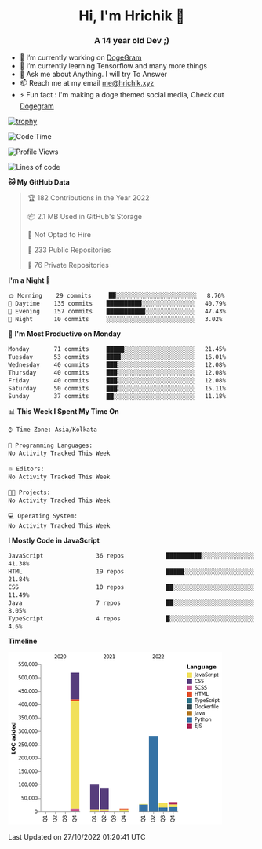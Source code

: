 <h1 align="center">Hi, I'm Hrichik 👋</h1>
<h3 align="center">A 14 year old Dev ;) </h3>


- 🔭 I’m currently working on [DogeGram](https://dogegram.xyz)
- 🌱 I’m currently learning Tensorflow and many more things
- 💬 Ask me about Anything. I will try To Answer
- 📫 Reach me at my email me@hrichik.xyz
- ⚡ Fun fact : I'm making a doge themed social media, Check out [Dogegram](https://dogegram.xyz)

[![trophy](https://github-profile-trophy.vercel.app/?username=hrichiksite)](https://github.com/ryo-ma/github-profile-trophy)



<!--START_SECTION:waka-->
![Code Time](http://img.shields.io/badge/Code%20Time-18%20hrs%2057%20mins-blue)

![Profile Views](http://img.shields.io/badge/Profile%20Views-12-blue)

![Lines of code](https://img.shields.io/badge/From%20Hello%20World%20I%27ve%20Written-1%20Million%20lines%20of%20code-blue)

**🐱 My GitHub Data** 

> 🏆 182 Contributions in the Year 2022
 > 
> 📦 2.1 MB Used in GitHub's Storage 
 > 
> 🚫 Not Opted to Hire
 > 
> 📜 233 Public Repositories 
 > 
> 🔑 76 Private Repositories  
 > 
**I'm a Night 🦉** 

```text
🌞 Morning    29 commits     ██░░░░░░░░░░░░░░░░░░░░░░░   8.76% 
🌆 Daytime    135 commits    ██████████░░░░░░░░░░░░░░░   40.79% 
🌃 Evening    157 commits    ███████████░░░░░░░░░░░░░░   47.43% 
🌙 Night      10 commits     ░░░░░░░░░░░░░░░░░░░░░░░░░   3.02%

```
📅 **I'm Most Productive on Monday** 

```text
Monday       71 commits     █████░░░░░░░░░░░░░░░░░░░░   21.45% 
Tuesday      53 commits     ████░░░░░░░░░░░░░░░░░░░░░   16.01% 
Wednesday    40 commits     ███░░░░░░░░░░░░░░░░░░░░░░   12.08% 
Thursday     40 commits     ███░░░░░░░░░░░░░░░░░░░░░░   12.08% 
Friday       40 commits     ███░░░░░░░░░░░░░░░░░░░░░░   12.08% 
Saturday     50 commits     ███░░░░░░░░░░░░░░░░░░░░░░   15.11% 
Sunday       37 commits     ██░░░░░░░░░░░░░░░░░░░░░░░   11.18%

```


📊 **This Week I Spent My Time On** 

```text
⌚︎ Time Zone: Asia/Kolkata

💬 Programming Languages: 
No Activity Tracked This Week

🔥 Editors: 
No Activity Tracked This Week

🐱‍💻 Projects: 
No Activity Tracked This Week

💻 Operating System: 
No Activity Tracked This Week

```

**I Mostly Code in JavaScript** 

```text
JavaScript               36 repos            ██████████░░░░░░░░░░░░░░░   41.38% 
HTML                     19 repos            █████░░░░░░░░░░░░░░░░░░░░   21.84% 
CSS                      10 repos            ██░░░░░░░░░░░░░░░░░░░░░░░   11.49% 
Java                     7 repos             ██░░░░░░░░░░░░░░░░░░░░░░░   8.05% 
TypeScript               4 repos             █░░░░░░░░░░░░░░░░░░░░░░░░   4.6%

```


**Timeline**

![Chart not found](https://raw.githubusercontent.com/hrichiksite/hrichiksite/master/charts/bar_graph.png) 


 Last Updated on 27/10/2022 01:20:41 UTC
<!--END_SECTION:waka-->
